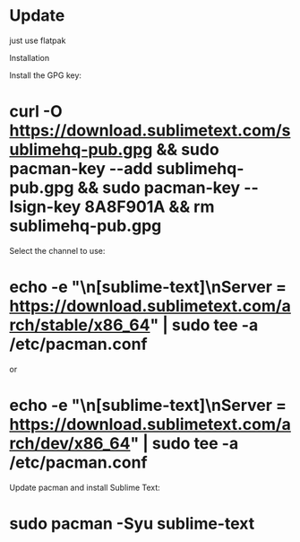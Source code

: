 
# Update

just use flatpak


Installation

Install the GPG key:

# curl -O https://download.sublimetext.com/sublimehq-pub.gpg && sudo pacman-key --add sublimehq-pub.gpg && sudo pacman-key --lsign-key 8A8F901A && rm sublimehq-pub.gpg

Select the channel to use:

# echo -e "\n[sublime-text]\nServer = https://download.sublimetext.com/arch/stable/x86_64" | sudo tee -a /etc/pacman.conf

or

# echo -e "\n[sublime-text]\nServer = https://download.sublimetext.com/arch/dev/x86_64" | sudo tee -a /etc/pacman.conf

Update pacman and install Sublime Text:

# sudo pacman -Syu sublime-text
